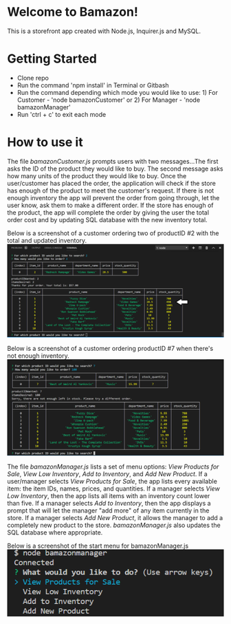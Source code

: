 
# Welcome to Bamazon! 

This is a storefront app created with Node.js, Inquirer.js and MySQL. 

# Getting Started
* Clone repo
* Run the command 'npm install' in Terminal or Gitbash 
* Run the command depending which mode you would like to use: 1) For Customer - 'node bamazonCustomer' or 2) For Manager - 'node bamazonManager'
* Run 'ctrl + c' to exit each mode

# How to use it

The file *bamazonCustomer.js* prompts users with two messages...The first asks the ID of the product they would like to buy.
The second message asks how many units of the product they would like to buy. Once the user/customer has placed the order, the application will check if the store has enough of the product to meet the customer's request. If there is not enough inventory 
the app will prevent the order from going through, let the user know, ask them to make a different order. If the store has enough of the product, the app will complete the order by giving the user the total order cost and by updating SQL database with the new inventory total.

Below is a screenshot of a customer ordering two of productID #2 with the total and updated inventory.
![Image of Customer Order](https://github.com/klbjklbj/bamazon/blob/master/images/order.png)

Below is a screenshot of a customer ordering productID #7 when there's not enough inventory.
![Image of Customer Order](https://github.com/klbjklbj/bamazon/blob/master/images/not-enough.png)


The file *bamazonManager.js* lists a set of menu options: *View Products for Sale*, *View Low Inventory*, *Add to Inventory*, and *Add New Product*. If a user/manager selects *View Products for Sale*, the app lists every available item: the item IDs, names, prices, and quantities. If a manager selects *View Low Inventory*, then the app lists all items with an inventory count lower than five. 
If a manager selects *Add to Inventory*, then the app displays a prompt that will let the manager "add more" of any item currently in the store. If a manager selects *Add New Product*, it allows the manager to add a completely new product to the store. *bamazonManager.js* also updates the SQL database where appropriate.

Below is a screenshot of the start menu for bamazonManager.js
![Image of Manager Menu](https://github.com/klbjklbj/bamazon/blob/master/images/menu.png)






